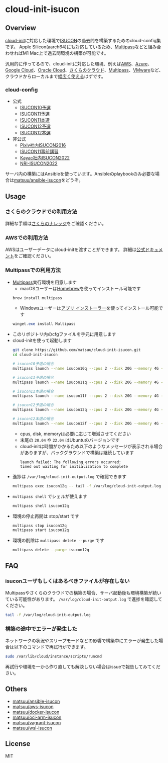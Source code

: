 # cloud-init-isucon

## Overview

[cloud-init](https://cloud-init.io/)に対応した環境で[ISUCON](http://isucon.net/)の過去問を構築するためのcloud-config集です。
Apple Silicon(aarch64)にも対応しているため、[Multipass](https://multipass.run/)などと組み合わせればM1 Mac上で過去問環境の構築が可能です。

汎用的に作ってるので、cloud-initに対応した環境、例えば[AWS](https://docs.aws.amazon.com/ja_jp/AWSEC2/latest/UserGuide/user-data.html#user-data-cloud-init)、[Azure](https://docs.microsoft.com/ja-jp/azure/virtual-machines/linux/using-cloud-init)、[Google Cloud](https://blog.woohoosvcs.com/2019/11/cloud-init-on-google-compute-engine/)、[Oracle Cloud](https://docs.oracle.com/ja-jp/iaas/Content/Compute/References/images.htm#Oracle__linux-cloud-init)、[さくらのクラウド](https://manual.sakura.ad.jp/cloud/server/cloud-init.html)、[Multipass](https://multipass.run/)、[VMware](https://kb.vmware.com/s/article/59557?lang=ja)など、クラウドからローカルまで[幅広く使える](https://cloudinit.readthedocs.io/en/latest/topics/availability.html)はずです。

### cloud-config

* 公式
  * [ISUCON10予選](https://github.com/matsuu/cloud-init-isucon/tree/main/isucon10q)
  * [ISUCON11予選](https://github.com/matsuu/cloud-init-isucon/tree/main/isucon11q)
  * [ISUCON11本選](https://github.com/matsuu/cloud-init-isucon/tree/main/isucon11f)
  * [ISUCON12予選](https://github.com/matsuu/cloud-init-isucon/tree/main/isucon12q)
  * [ISUCON12本選](https://github.com/matsuu/cloud-init-isucon/tree/main/isucon12f)
* 非公式
  * [Pixiv社内ISUCON2016](https://github.com/matsuu/cloud-init-isucon/tree/main/private-isu)
  * [ISUCON11事前講習](https://github.com/matsuu/cloud-init-isucon/tree/main/isucon11-prior)
  * [Kayac社内ISUCON2022](https://github.com/matsuu/cloud-init-kayac-isucon-2022)
  * [NRI-ISUCON2022](https://github.com/matsuu/cloud-init-isucon/tree/main/nri-isucon2022)

サーバ内の構築にはAnsibleを使っています。Ansibleのplaybookのみ必要な場合は[matsuu/ansible-isucon](https://github.com/matsuu/ansible-isucon)をどうぞ。

## Usage

### さくらのクラウドでの利用方法

詳細な手順は[さくらのナレッジ](https://knowledge.sakura.ad.jp/31520/)をご確認ください。

### AWSでの利用方法

AWSはユーザーデータにcloud-initを渡すことができます。
詳細は[公式ドキュメント](https://docs.aws.amazon.com/ja_jp/AWSEC2/latest/UserGuide/user-data.html#user-data-cloud-init)をご確認ください。

### Multipassでの利用方法

* [Multipass](https://multipass.run/)実行環境を用意します
  * macOSユーザーは[Homebrew](https://brew.sh/)を使ってインストール可能です
  ```sh
  brew install multipass
  ```
  * Windowsユーザーは[アプリ インストーラー](https://apps.microsoft.com/store/detail/app-installer/9NBLGGH4NNS1)を使ってインストール可能です
  ```powershell
  winget.exe install Multipass
  ```
* このリポジトリ内のcfgファイルを手元に用意します
* cloud-initを使って起動します
  ```sh
  git clone https://github.com/matsuu/cloud-init-isucon.git
  cd cloud-init-isucon

  # isucon10予選の場合
  multipass launch --name isucon10q --cpus 2 --disk 20G --memory 4G --cloud-init isucon10q/isucon10q.cfg 20.04

  # isucon11予選の場合
  multipass launch --name isucon11q --cpus 2 --disk 20G --memory 4G --cloud-init isucon11q/isucon11q.cfg 20.04

  # isucon11本選の場合
  multipass launch --name isucon11f --cpus 2 --disk 20G --memory 4G --cloud-init isucon11f/isucon11f.cfg 20.04

  # isucon12予選の場合
  multipass launch --name isucon12q --cpus 2 --disk 20G --memory 4G --cloud-init isucon12q/isucon12q.cfg 22.04

  # isucon12本選の場合
  multipass launch --name isucon12f --cpus 2 --disk 20G --memory 4G --cloud-init isucon12f/isucon12f.cfg 22.04
  ```
  * cpus, disk, memoryは必要に応じて増減させてください
  * 末尾の `20.04` や `22.04` はUbuntuのバージョンです
  * cloud-initは時間がかかるため以下のようなメッセージが表示される場合がありますが、バックグラウンドで構築は継続しています
    ```
    launch failed: The following errors occurred:
    timed out waiting for initialization to complete
    ```
* 進捗は `/var/log/cloud-init-output.log` で確認できます
  ```sh
  multipass exec isucon12q -- tail -f /var/log/cloud-init-output.log
  ```
* `multipass shell` でシェルが使えます
  ```sh
  multipass shell isucon12q
  ```
* 環境の停止再開は stop/start です
  ```sh
  multipass stop isucon12q
  multipass start isucon12q
  ```
* 環境の削除は `multipass delete --purge` です
  ```sh
  multipass delete --purge isucon12q
  ```

## FAQ

### isuconユーザもしくはあるべきファイルが存在しない

Multipassやさくらのクラウドでの構築の場合、サーバ起動後も環境構築が続いている可能性があります。
`/var/log/cloud-init-output.log` で進捗を確認してください。

```sh
tail -f /var/log/cloud-init-output.log
```

### 構築の途中でエラーが発生した

ネットワークの状況やスリープモードなどの影響で構築中にエラーが発生した場合は以下のコマンドで再試行ができます。

```sh
sudo /var/lib/cloud/instance/scripts/runcmd
```

再試行や環境を一から作り直しても解決しない場合はissueで報告してみてください。

## Others

* [matsuu/ansible-isucon](https://github.com/matsuu/ansible-isucon)
* [matsuu/aws-isucon](https://github.com/matsuu/aws-isucon)
* [matsuu/docker-isucon](https://github.com/matsuu/docker-isucon)
* [matsuu/oci-arm-isucon](https://github.com/matsuu/oci-arm-isucon)
* [matsuu/vagrant-isucon](https://github.com/matsuu/vagrant-isucon)
* [matsuu/wsl-isucon](https://github.com/matsuu/wsl-isucon)

## License

MIT
